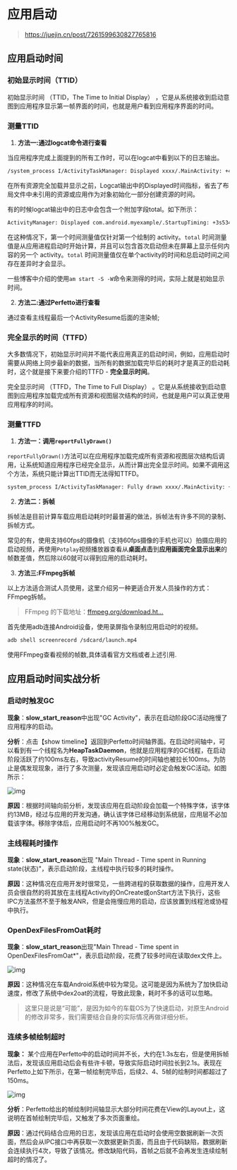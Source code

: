 # 应用启动

> https://juejin.cn/post/7261599630827765816

## 应用启动时间

### 初始显示时间（TTID）

初始显示时间 （TTID，The Time to Initial Display） ，它是从系统接收到启动意图到应用程序显示第一帧界面的时间，也就是用户看到应用程序界面的时间。

### 测量TTID

1. **方法一:通过logcat命令进行查看**

当应用程序完成上面提到的所有工作时，可以在logcat中看到以下的日志输出。

```bash
/system_process I/ActivityTaskManager: Displayed xxxx/.MainActivity: +401ms
```

在所有资源完全加载并显示之前，Logcat输出中的Displayed时间指标，省去了布局文件中未引用的资源或应用作为对象初始化一部分创建资源的时间。

有的时候logcat输出中的日志中会包含一个附加字段total。如下所示：

```bash
ActivityManager: Displayed com.android.myexample/.StartupTiming: +3s534ms (total +1m22s643ms)
```

在这种情况下，第一个时间测量值仅针对第一个绘制的 activity。`total` 时间测量值是从应用进程启动时开始计算，并且可以包含首次启动但未在屏幕上显示任何内容的另一个 activity。`total` 时间测量值仅在单个activity的时间和总启动时间之间存在差异时才会显示。

一些博客中介绍的使用`am start -S -W`命令来测得的时间，实际上就是初始显示时间。

2. **方法二:通过Perfetto进行查看**

通过查看主线程最后一个ActivityResume后面的渲染帧;

### 完全显示的时间（TTFD）

大多数情况下，初始显示时间并不能代表应用真正的启动时间，例如，应用启动时需要从网络上同步最新的数据，当所有的数据加载完毕后的耗时才是真正的启动耗时，这个就是接下来要介绍的TTFD - **完全显示时间**。

完全显示时间 （TTFD，The Time to Full Display） 。它是从系统接收到启动意图到应用程序加载完成所有资源和视图层次结构的时间，也就是用户可以真正使用应用程序的时间。

### 测量TTFD

1. **方法一：调用`reportFullyDrawn()`**

`reportFullyDrawn()`方法可以在应用程序加载完成所有资源和视图层次结构后调用，让系统知道应用程序已经完全显示，从而计算出完全显示时间。如果不调用这个方法，系统只能计算出TTID而无法得知TTFD。

```bash
system_process I/ActivityTaskManager: Fully drawn xxxx/.MainActivity: +1s54ms
```

2. **方法二：拆帧**

拆帧法是目前计算车载应用启动耗时时最普遍的做法，拆帧法有许多不同的录制、拆帧方式。

常见的有，使用支持60fps的摄像机（支持60fps摄像的手机也可以）拍摄应用的启动视频，再使用`Potplay`视频播放器查看从**桌面点击**到**应用画面完全显示出来**的帧数差值，然后除以60就可以得到应用的启动耗时。

3. **方法三:FFmpeg拆帧**

以上方法适合测试人员使用，这里介绍另一种更适合开发人员操作的方式：FFmpeg拆帧。

> FFmpeg 的下载地址：[ffmpeg.org/download.ht…](https://link.juejin.cn?target=http%3A%2F%2Fffmpeg.org%2Fdownload.html%3Faemtn%3Dtg-on)

首先使用adb连接Android设备，使用录屏指令录制应用启动时的视频。

```bash
adb shell screenrecord /sdcard/launch.mp4
```

使用FFmpeg查看视频的帧数,具体请看官方文档或者上述引用.

## 应用启动时间实战分析

### 启动时触发GC

**现象**：**slow_start_reason**中出现"GC Activity"，表示在启动阶段GC活动拖慢了应用程序的启动。

**分析**：点击【show timeline】返回到Perfetto时间轴界面。在启动时间轴中，可以看到有一个线程名为**HeapTaskDaemon**，他就是应用程序的GC线程，在启动阶段活跃了约100ms左右，导致activityResume的时间轴也被拉长100ms。为防止是偶发现现象，进行了多次测量，发现该应用启动时必定会触发GC活动。如图所示：

![img](https://p3-juejin.byteimg.com/tos-cn-i-k3u1fbpfcp/a9472ff1f19c4e47a3902e0f8797e113~tplv-k3u1fbpfcp-zoom-in-crop-mark:1512:0:0:0.awebp)

**原因**：根据时间轴向前分析，发现该应用在启动阶段会加载一个特殊字体，该字体约13MB，经过与应用的开发沟通，确认该字体已经移动到系统层，应用层不必加载该字体。移除字体后，应用启动时不再100%触发GC。

### 主线程耗时操作

**现象**：**slow_start_reason**出现 "Main Thread - Time spent in Running state(状态)"，表示启动阶段，主线程中执行较多的耗时操作。

**原因**：这种情况在应用开发时很常见，一些跨进程的获取数据的操作，应用开发人员会很自然的将其放在主线程Activity的OnCreate或onStart方法下执行，这些IPC方法虽然不至于触发ANR，但是会拖慢应用的启动，应该放置到线程池或协程中执行。

### OpenDexFilesFromOat耗时

**现象**：**slow_start_reason**出现"Main Thread - Time spent in OpenDexFilesFromOat*"，表示启动阶段，花费了较多时间在读取dex文件上。

![img](https://p3-juejin.byteimg.com/tos-cn-i-k3u1fbpfcp/bafa33f4dd8b4ef3bdd3dec8677286ff~tplv-k3u1fbpfcp-zoom-in-crop-mark:1512:0:0:0.awebp)

**原因**：这种情况在车载Android系统中较为常见。这可能是因为系统为了加快启动速度，修改了系统中dex2oat的流程，导致此现象，耗时不多的话可以忽略。

> 这里只是说是“可能”，是因为如今的车载OS为了快速启动，对原生Android的修改非常多，我们需要结合自身的实际情况再做详细分析。

### 连续多帧绘制超时

**现象：** 某个应用在Perfetto中的启动时间并不长，大约在1.3s左右，但是使用拆帧法后，发现该应用启动后会有些许卡顿，导致实际启动时间拉长到2.1s。表现在Perfetto上如下所示，在第一帧绘制完毕后，后续2、4、5帧的绘制时间都超过了150ms。

![img](https://p3-juejin.byteimg.com/tos-cn-i-k3u1fbpfcp/e11b18d004d14aad9c0d6932a819fa3e~tplv-k3u1fbpfcp-zoom-in-crop-mark:1512:0:0:0.awebp)

**分析**：Perfetto给出的帧绘制时间轴显示大部分时间花费在View的Layout上，这说明在首帧绘制完毕后，又触发了多次页面重绘。

**原因**：通过代码结合应用的日志，发现该应用在启动时会使用空数据刷新一次页面，然后会从IPC接口中再获取一次数据更新页面，而且由于代码缺陷，数据刷新会连续执行4次，导致了该情况。修改缺陷代码，首帧之后就不会再发生连续绘制超时的情况了。